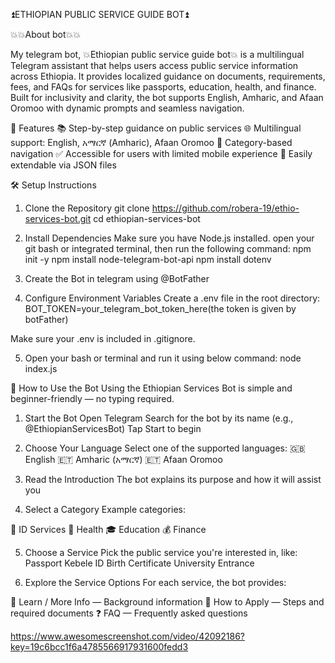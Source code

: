 ⏫ETHIOPIAN PUBLIC SERVICE GUIDE BOT⏫

💥💥About bot💥💥

My telegram bot, 💥Ethiopian public service guide bot💥 is a multilingual Telegram assistant that helps users access public service information across Ethiopia. It provides localized guidance on documents, requirements, fees, and FAQs for services like passports, education, health, and finance.
Built for inclusivity and clarity, the bot supports English, Amharic, and Afaan Oromoo with dynamic prompts and seamless navigation.


🚀 Features
📚 Step-by-step guidance on public services
🌐 Multilingual support: English, አማርኛ (Amharic), Afaan Oromoo
📂 Category-based navigation
✅ Accessible for users with limited mobile experience
🔄 Easily extendable via JSON files

🛠️ Setup Instructions
1. Clone the Repository
     git clone https://github.com/robera-19/ethio-services-bot.git
     cd ethiopian-services-bot

2. Install Dependencies
Make sure you have Node.js installed.
open your git bash or integrated terminal, then run the following command:
    npm init -y
    npm install node-telegram-bot-api
    npm install dotenv

3. Create the Bot in telegram using @BotFather

4. Configure Environment Variables
Create a .env file in the root directory:
   BOT_TOKEN=your_telegram_bot_token_here(the token is given by botFather)

Make sure your .env is included in .gitignore.

5. Open your bash or terminal and run it using below command:
    node index.js

📲 How to Use the Bot
Using the Ethiopian Services Bot is simple and beginner-friendly — no typing required.

1. Start the Bot
Open Telegram
Search for the bot by its name (e.g., @EthiopianServicesBot)
Tap Start to begin

2. Choose Your Language
Select one of the supported languages:
🇬🇧 English
🇪🇹 Amharic (አማርኛ)
🇪🇹 Afaan Oromoo

3. Read the Introduction
The bot explains its purpose and how it will assist you

4. Select a Category
Example categories:

🛂 ID Services
🏥 Health
🎓 Education
💰 Finance

5. Choose a Service
Pick the public service you're interested in, like:
Passport
Kebele ID
Birth Certificate
University Entrance

6. Explore the Service Options
For each service, the bot provides:

📘 Learn / More Info — Background information
📝 How to Apply — Steps and required documents
❓ FAQ — Frequently asked questions

https://www.awesomescreenshot.com/video/42092186?key=19c6bcc1f6a4785566917931600fedd3
